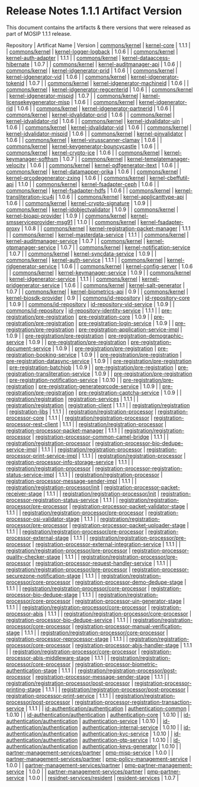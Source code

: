 # Release Notes 1.1.1 Artifact Version

This document contains the artifacts & there versions that were released as part of MOSIP 1.1.1 release.

Repository \| Artificat Name \| Version \| [commons/kernel](https://github.com/mosip/commons/tree/v1.1.1/kernel/) \| [kernel-core](https://github.com/mosip/commons/tree/v1.1.1/kernel/kernel-core) \| 1.1.1 \| \| [commons/kernel](https://github.com/mosip/commons/tree/v1.1.1/kernel/) \| [kernel-logger-logback](https://github.com/mosip/commons/tree/v1.1.1/kernel/kernel-logger-logback) \| 1.0.6 \| \| [commons/kernel](https://github.com/mosip/commons/tree/v1.1.1/kernel/) \| [kernel-auth-adapter](https://github.com/mosip/commons/tree/v1.1.1/kernel/kernel-auth-adapter) \| 1.1.1 \| \| [commons/kernel](https://github.com/mosip/commons/tree/v1.1.1/kernel/) \| [kernel-dataaccess-hibernate](https://github.com/mosip/commons/tree/v1.1.1/kernel/kernel-dataaccess-hibernate) \| 1.0.7 \| \| [commons/kernel](https://github.com/mosip/commons/tree/v1.1.1/kernel/) \| [kernel-auditmanager-api](https://github.com/mosip/commons/tree/v1.1.1/kernel/kernel-auditmanager-api) \| 1.0.6 \| \| [commons/kernel](https://github.com/mosip/commons/tree/v1.1.1/kernel/) \| [kernel-idgenerator-prid](https://github.com/mosip/commons/tree/v1.1.1/kernel/kernel-idgenerator-prid) \| 1.0.6 \| \| [commons/kernel](https://github.com/mosip/commons/tree/v1.1.1/kernel/) \| [kernel-idgenerator-vid](https://github.com/mosip/commons/tree/v1.1.1/kernel/kernel-idgenerator-vid) \| 1.0.6 \| \| [commons/kernel](https://github.com/mosip/commons/tree/v1.1.1/kernel/) \| [kernel-idgenerator-tokenid](https://github.com/mosip/commons/tree/v1.1.1/kernel/kernel-idgenerator-tokenid) \| 1.0.7 \| \| [commons/kernel](https://github.com/mosip/commons/tree/v1.1.1/kernel/) \| [kernel-idgenerator-machineid](https://github.com/mosip/commons/tree/v1.1.1/kernel/kernel-idgenerator-machineid) \| 1.0.6 \| \| [commons/kernel](https://github.com/mosip/commons/tree/v1.1.1/kernel/) \| [kernel-idgenerator-regcenterid](https://github.com/mosip/commons/tree/v1.1.1/kernel/kernel-idgenerator-regcenterid) \| 1.0.6 \| \| [commons/kernel](https://github.com/mosip/commons/tree/v1.1.1/kernel/) \| [kernel-idgenerator-mispid](https://github.com/mosip/commons/tree/v1.1.1/kernel/kernel-idgenerator-mispid) \| 1.0.7 \| \| [commons/kernel](https://github.com/mosip/commons/tree/v1.1.1/kernel/) \| [kernel-licensekeygenerator-misp](https://github.com/mosip/commons/tree/v1.1.1/kernel/kernel-licensekeygenerator-misp) \| 1.0.6 \| \| [commons/kernel](https://github.com/mosip/commons/tree/v1.1.1/kernel/) \| [kernel-idgenerator-rid](https://github.com/mosip/commons/tree/v1.1.1/kernel/kernel-idgenerator-rid) \| 1.0.6 \| \| [commons/kernel](https://github.com/mosip/commons/tree/v1.1.1/kernel/) \| [kernel-idgenerator-partnerid](https://github.com/mosip/commons/tree/v1.1.1/kernel/kernel-idgenerator-partnerid) \| 1.0.6 \| \| [commons/kernel](https://github.com/mosip/commons/tree/v1.1.1/kernel/) \| [kernel-idvalidator-prid](https://github.com/mosip/commons/tree/v1.1.1/kernel/kernel-idvalidator-prid) \| 1.0.6 \| \| [commons/kernel](https://github.com/mosip/commons/tree/v1.1.1/kernel/) \| [kernel-idvalidator-rid](https://github.com/mosip/commons/tree/v1.1.1/kernel/kernel-idvalidator-rid) \| 1.0.6 \| \| [commons/kernel](https://github.com/mosip/commons/tree/v1.1.1/kernel/) \| [kernel-idvalidator-uin](https://github.com/mosip/commons/tree/v1.1.1/kernel/kernel-idvalidator-uin) \| 1.0.6 \| \| [commons/kernel](https://github.com/mosip/commons/tree/v1.1.1/kernel/) \| [kernel-idvalidator-vid](https://github.com/mosip/commons/tree/v1.1.1/kernel/kernel-idvalidator-vid) \| 1.0.6 \| \| [commons/kernel](https://github.com/mosip/commons/tree/v1.1.1/kernel/) \| [kernel-idvalidator-mispid](https://github.com/mosip/commons/tree/v1.1.1/kernel/kernel-idvalidator-mispid) \| 1.0.6 \| \| [commons/kernel](https://github.com/mosip/commons/tree/v1.1.1/kernel/) \| [kernel-pinvalidator](https://github.com/mosip/commons/tree/v1.1.1/kernel/kernel-pinvalidator) \| 1.0.6 \| \| [commons/kernel](https://github.com/mosip/commons/tree/v1.1.1/kernel/) \| [kernel-virusscanner-clamav](https://github.com/mosip/commons/tree/v1.1.1/kernel/kernel-virusscanner-clamav) \| 1.0.6 \| \| [commons/kernel](https://github.com/mosip/commons/tree/v1.1.1/kernel/) \| [kernel-keygenerator-bouncycastle](https://github.com/mosip/commons/tree/v1.1.1/kernel/kernel-keygenerator-bouncycastle) \| 1.0.6 \| \| [commons/kernel](https://github.com/mosip/commons/tree/v1.1.1/kernel/) \| [kernel-crypto-jce](https://github.com/mosip/commons/tree/v1.1.1/kernel/kernel-crypto-jce) \| 1.0.6 \| \| [commons/kernel](https://github.com/mosip/commons/tree/v1.1.1/kernel/) \| [kernel-keymanager-softhsm](https://github.com/mosip/commons/tree/v1.1.1/kernel/kernel-keymanager-softhsm) \| 1.0.7 \| \| [commons/kernel](https://github.com/mosip/commons/tree/v1.1.1/kernel/) \| [kernel-templatemanager-velocity](https://github.com/mosip/commons/tree/v1.1.1/kernel/kernel-templatemanager-velocity) \| 1.0.6 \| \| [commons/kernel](https://github.com/mosip/commons/tree/v1.1.1/kernel/) \| [kernel-pdfgenerator-itext](https://github.com/mosip/commons/tree/v1.1.1/kernel/kernel-pdfgenerator-itext) \| 1.0.6 \| \| [commons/kernel](https://github.com/mosip/commons/tree/v1.1.1/kernel/) \| [kernel-datamapper-orika](https://github.com/mosip/commons/tree/v1.1.1/kernel/kernel-datamapper-orika) \| 1.0.6 \| \| [commons/kernel](https://github.com/mosip/commons/tree/v1.1.1/kernel/) \| [kernel-qrcodegenerator-zxing](https://github.com/mosip/commons/tree/v1.1.1/kernel/kernel-qrcodegenerator-zxing) \| 1.0.6 \| \| [commons/kernel](https://github.com/mosip/commons/tree/v1.1.1/kernel/) \| [kernel-cbeffutil-api](https://github.com/mosip/commons/tree/v1.1.1/kernel/kernel-cbeffutil-api) \| 1.1.0 \| \| [commons/kernel](https://github.com/mosip/commons/tree/v1.1.1/kernel/) \| [kernel-fsadapter-ceph](https://github.com/mosip/commons/tree/v1.1.1/kernel/kernel-fsadapter-ceph) \| 1.0.6 \| \| [commons/kernel](https://github.com/mosip/commons/tree/v1.1.1/kernel/) \| [kernel-fsadapter-hdfs](https://github.com/mosip/commons/tree/v1.1.1/kernel/kernel-fsadapter-hdfs) \| 1.0.6 \| \| [commons/kernel](https://github.com/mosip/commons/tree/v1.1.1/kernel/) \| [kernel-transliteration-icu4j](https://github.com/mosip/commons/tree/v1.1.1/kernel/kernel-transliteration-icu4j) \| 1.0.6 \| \| [commons/kernel](https://github.com/mosip/commons/tree/v1.1.1/kernel/) \| [kernel-applicanttype-api](https://github.com/mosip/commons/tree/v1.1.1/kernel/kernel-applicanttype-api) \| 1.0.6 \| \| [commons/kernel](https://github.com/mosip/commons/tree/v1.1.1/kernel/) \| [kernel-crypto-signature](https://github.com/mosip/commons/tree/v1.1.1/kernel/kernel-crypto-signature) \| 1.0.9 \| \| [commons/kernel](https://github.com/mosip/commons/tree/v1.1.1/kernel/) \| [kernel-idobjectvalidator](https://github.com/mosip/commons/tree/v1.1.1/kernel/kernel-idobjectvalidator) \| 1.0.9 \| \| [commons/kernel](https://github.com/mosip/commons/tree/v1.1.1/kernel/) \| [kernel-bioapi-provider](https://github.com/mosip/commons/tree/v1.1.1/kernel/kernel-bioapi-provider) \| 1.0.9 \| \| [commons/kernel](https://github.com/mosip/commons/tree/v1.1.1/kernel/) \| [kernel-smsserviceprovider-msg91](https://github.com/mosip/commons/tree/v1.1.1/kernel/kernel-smsserviceprovider-msg91) \| 1.1.0 \| \| [commons/kernel](https://github.com/mosip/commons/tree/v1.1.1/kernel/) \| [kernel-fsadapter-proxy](https://github.com/mosip/commons/tree/v1.1.1/kernel/kernel-fsadapter-proxy) \| 1.0.8 \| \| [commons/kernel](https://github.com/mosip/commons/tree/v1.1.1/kernel/) \| [kernel-registration-packet-manager](https://github.com/mosip/commons/tree/v1.1.1/kernel/kernel-registration-packet-manager) \| 1.1.1 \| \| [commons/kernel](https://github.com/mosip/commons/tree/v1.1.1/kernel/) \| [kernel-masterdata-service](https://github.com/mosip/commons/tree/v1.1.1/kernel/kernel-masterdata-service) \| 1.1.1 \| \| [commons/kernel](https://github.com/mosip/commons/tree/v1.1.1/kernel/) \| [kernel-auditmanager-service](https://github.com/mosip/commons/tree/v1.1.1/kernel/kernel-auditmanager-service) \| 1.0.7 \| \| [commons/kernel](https://github.com/mosip/commons/tree/v1.1.1/kernel/) \| [kernel-otpmanager-service](https://github.com/mosip/commons/tree/v1.1.1/kernel/kernel-otpmanager-service) \| 1.0.7 \| \| [commons/kernel](https://github.com/mosip/commons/tree/v1.1.1/kernel/) \| [kernel-notification-service](https://github.com/mosip/commons/tree/v1.1.1/kernel/kernel-notification-service) \| 1.0.7 \| \| [commons/kernel](https://github.com/mosip/commons/tree/v1.1.1/kernel/) \| [kernel-syncdata-service](https://github.com/mosip/commons/tree/v1.1.1/kernel/kernel-syncdata-service) \| 1.0.9 \| \| [commons/kernel](https://github.com/mosip/commons/tree/v1.1.1/kernel/) \| [kernel-auth-service](https://github.com/mosip/commons/tree/v1.1.1/kernel/kernel-auth-service) \| 1.1.1 \| \| [commons/kernel](https://github.com/mosip/commons/tree/v1.1.1/kernel/) \| [kernel-ridgenerator-service](https://github.com/mosip/commons/tree/v1.1.1/kernel/kernel-ridgenerator-service) \| 1.0.6 \| \| [commons/kernel](https://github.com/mosip/commons/tree/v1.1.1/kernel/) \| [kernel-config-server](https://github.com/mosip/commons/tree/v1.1.1/kernel/kernel-config-server) \| 1.0.6 \| \| [commons/kernel](https://github.com/mosip/commons/tree/v1.1.1/kernel/) \| [kernel-keymanager-service](https://github.com/mosip/commons/tree/v1.1.1/kernel/kernel-keymanager-service) \| 1.0.9 \| \| [commons/kernel](https://github.com/mosip/commons/tree/v1.1.1/kernel/) \| [kernel-idgenerator-service](https://github.com/mosip/commons/tree/v1.1.1/kernel/kernel-idgenerator-service) \| 1.1.1 \| \| [commons/kernel](https://github.com/mosip/commons/tree/v1.1.1/kernel/) \| [kernel-pridgenerator-service](https://github.com/mosip/commons/tree/v1.1.1/kernel/kernel-pridgenerator-service) \| 1.0.6 \| \| [commons/kernel](https://github.com/mosip/commons/tree/v1.1.1/kernel/) \| [kernel-salt-generator](https://github.com/mosip/commons/tree/v1.1.1/kernel/kernel-salt-generator) \| 1.0.7 \| \| [commons/kernel](https://github.com/mosip/commons/tree/v1.1.1/kernel/) \| [kernel-biometrics-api](https://github.com/mosip/commons/tree/v1.1.1/kernel/kernel-biometrics-api) \| 0.9 \| \| [commons/kernel](https://github.com/mosip/commons/tree/v1.1.1/kernel/) \| [kernel-biosdk-provider](https://github.com/mosip/commons/tree/v1.1.1/kernel/kernel-biosdk-provider) \| 0.9 \| \| [commons/id-repository](https://github.com/mosip/commons/tree/v1.1.1/kernel/) \| [id-repository-core](https://github.com/mosip/commons/tree/v1.1.1/kernel/id-repository-core) \| 1.0.9 \| \| [commons/id-repository](https://github.com/mosip/commons/tree/v1.1.1/kernel/) \| [id-repository-vid-service](https://github.com/mosip/commons/tree/v1.1.1/kernel/id-repository-vid-service) \| 1.0.9 \| \| [commons/id-repository](https://github.com/mosip/commons/tree/v1.1.1/kernel/) \| [id-repository-identity-service](https://github.com/mosip/commons/tree/v1.1.1/kernel/id-repository-identity-service) \| 1.1.1 \| \| [pre-registration/pre-registration](https://github.com/mosip/commons/tree/v1.1.1/kernel/) \| [pre-registration-core](https://github.com/mosip/commons/tree/v1.1.1/kernel/pre-registration-core) \| 1.0.9 \| \| [pre-registration/pre-registration](https://github.com/mosip/commons/tree/v1.1.1/kernel/) \| [pre-registration-login-service](https://github.com/mosip/commons/tree/v1.1.1/kernel/pre-registration-login-service) \| 1.0.9 \| \| [pre-registration/pre-registration](https://github.com/mosip/commons/tree/v1.1.1/kernel/) \| [pre-registration-application-service-impl](https://github.com/mosip/commons/tree/v1.1.1/kernel/pre-registration-application-service-impl) \| 1.0.9 \| \| [pre-registration/pre-registration](https://github.com/mosip/commons/tree/v1.1.1/kernel/) \| [pre-registration-demographic-service](https://github.com/mosip/commons/tree/v1.1.1/kernel/pre-registration-demographic-service) \| 1.0.9 \| \| [pre-registration/pre-registration](https://github.com/mosip/commons/tree/v1.1.1/kernel/) \| [pre-registration-document-service](https://github.com/mosip/commons/tree/v1.1.1/kernel/pre-registration-document-service) \| 1.0.9 \| \| [pre-registration/pre-registration](https://github.com/mosip/commons/tree/v1.1.1/kernel/) \| [pre-registration-booking-service](https://github.com/mosip/commons/tree/v1.1.1/kernel/pre-registration-booking-service) \| 1.0.9 \| \| [pre-registration/pre-registration](https://github.com/mosip/commons/tree/v1.1.1/kernel/) \| [pre-registration-datasync-service](https://github.com/mosip/commons/tree/v1.1.1/kernel/pre-registration-datasync-service) \| 1.0.9 \| \| [pre-registration/pre-registration](https://github.com/mosip/commons/tree/v1.1.1/kernel/) \| [pre-registration-batchjob](https://github.com/mosip/commons/tree/v1.1.1/kernel/pre-registration-batchjob) \| 1.0.9 \| \| [pre-registration/pre-registration](https://github.com/mosip/commons/tree/v1.1.1/kernel/) \| [pre-registration-transliteration-service](https://github.com/mosip/commons/tree/v1.1.1/kernel/pre-registration-transliteration-service) \| 1.0.9 \| \| [pre-registration/pre-registration](https://github.com/mosip/commons/tree/v1.1.1/kernel/) \| [pre-registration-notification-service](https://github.com/mosip/commons/tree/v1.1.1/kernel/pre-registration-notification-service) \| 1.0.10 \| \| [pre-registration/pre-registration](https://github.com/mosip/commons/tree/v1.1.1/kernel/) \| [pre-registration-generateqrcode-service](https://github.com/mosip/commons/tree/v1.1.1/kernel/pre-registration-generateqrcode-service) \| 1.0.9 \| \| [pre-registration/pre-registration](https://github.com/mosip/commons/tree/v1.1.1/kernel/) \| [pre-registration-captcha-service](https://github.com/mosip/commons/tree/v1.1.1/kernel/pre-registration-captcha-service) \| 1.0.9 \| \| [registration/registration](https://github.com/mosip/commons/tree/v1.1.1/kernel/) \| [registration-services](https://github.com/mosip/commons/tree/v1.1.1/kernel/registration-services) \| 1.1.1 \| \| [registration/registration](https://github.com/mosip/commons/tree/v1.1.1/kernel/) \| [registration-client](https://github.com/mosip/commons/tree/v1.1.1/kernel/registration-client) \| 1.1.1 \| \| [registration/registration](https://github.com/mosip/commons/tree/v1.1.1/kernel/) \| [registration-libs](https://github.com/mosip/commons/tree/v1.1.1/kernel/registration-libs) \| 1.1.1 \| \| [registration/registration-processor](https://github.com/mosip/commons/tree/v1.1.1/kernel/) \| [registration-processor-core](https://github.com/mosip/commons/tree/v1.1.1/kernel/registration-processor-core) \| 1.1.1 \| \| [registration/registration-processor](https://github.com/mosip/commons/tree/v1.1.1/kernel/) \| [registration-processor-rest-client](https://github.com/mosip/commons/tree/v1.1.1/kernel/registration-processor-rest-client) \| 1.1.1 \| \| [registration/registration-processor](https://github.com/mosip/commons/tree/v1.1.1/kernel/) \| [registration-processor-packet-manager](https://github.com/mosip/commons/tree/v1.1.1/kernel/registration-processor-packet-manager) \| 1.1.1 \| \| [registration/registration-processor](https://github.com/mosip/commons/tree/v1.1.1/kernel/) \| [registration-processor-common-camel-bridge](https://github.com/mosip/commons/tree/v1.1.1/kernel/registration-processor-common-camel-bridge) \| 1.1.1 \| \| [registration/registration-processor](https://github.com/mosip/commons/tree/v1.1.1/kernel/) \| [registration-processor-bio-dedupe-service-impl](https://github.com/mosip/commons/tree/v1.1.1/kernel/registration-processor-bio-dedupe-service-impl) \| 1.1.1 \| \| [registration/registration-processor](https://github.com/mosip/commons/tree/v1.1.1/kernel/) \| [registration-processor-print-service-impl](https://github.com/mosip/commons/tree/v1.1.1/kernel/registration-processor-print-service-impl) \| 1.1.1 \| \| [registration/registration-processor](https://github.com/mosip/commons/tree/v1.1.1/kernel/) \| [registration-processor-info-storage-service](https://github.com/mosip/commons/tree/v1.1.1/kernel/registration-processor-info-storage-service) \| 1.1.1 \| \| [registration/registration-processor](https://github.com/mosip/commons/tree/v1.1.1/kernel/) \| [registration-processor-registration-status-service-impl](https://github.com/mosip/commons/tree/v1.1.1/kernel/registration-processor-registration-status-service-impl) \| 1.1.1 \| \| [registration/registration-processor](https://github.com/mosip/commons/tree/v1.1.1/kernel/) \| [registration-processor-message-sender-impl](https://github.com/mosip/commons/tree/v1.1.1/kernel/registration-processor-message-sender-impl) \| 1.1.1 \| \| [registration/registration-processor/init](https://github.com/mosip/commons/tree/v1.1.1/kernel/) \| [registration-processor-packet-receiver-stage](https://github.com/mosip/commons/tree/v1.1.1/kernel/registration-processor-packet-receiver-stage) \| 1.1.1 \| \| [registration/registration-processor/init](https://github.com/mosip/commons/tree/v1.1.1/kernel/) \| [registration-processor-registration-status-service](https://github.com/mosip/commons/tree/v1.1.1/kernel/registration-processor-registration-status-service) \| 1.1.1 \| \| [registration/registration-processor/pre-processor](https://github.com/mosip/commons/tree/v1.1.1/kernel/) \| [registration-processor-packet-validator-stage](https://github.com/mosip/commons/tree/v1.1.1/kernel/registration-processor-packet-validator-stage) \| 1.1.1 \| \| [registration/registration-processor/pre-processor](https://github.com/mosip/commons/tree/v1.1.1/kernel/) \| [registration-processor-osi-validator-stage](https://github.com/mosip/commons/tree/v1.1.1/kernel/registration-processor-osi-validator-stage) \| 1.1.1 \| \| [registration/registration-processor/pre-processor](https://github.com/mosip/commons/tree/v1.1.1/kernel/) \| [registration-processor-packet-uploader-stage](https://github.com/mosip/commons/tree/v1.1.1/kernel/registration-processor-packet-uploader-stage) \| 1.1.1 \| \| [registration/registration-processor/pre-processor](https://github.com/mosip/commons/tree/v1.1.1/kernel/) \| [registration-processor-external-stage](https://github.com/mosip/commons/tree/v1.1.1/kernel/registration-processor-external-stage) \| 1.1.1 \| \| [registration/registration-processor/pre-processor](https://github.com/mosip/commons/tree/v1.1.1/kernel/) \| [registration-processor-external-integration-service](https://github.com/mosip/commons/tree/v1.1.1/kernel/registration-processor-external-integration-service) \| 1.1.1 \| \| [registration/registration-processor/pre-processor](https://github.com/mosip/commons/tree/v1.1.1/kernel/) \| [registration-processor-quality-checker-stage](https://github.com/mosip/commons/tree/v1.1.1/kernel/registration-processor-quality-checker-stage) \| 1.1.1 \| \| [registration/registration-processor/pre-processor](https://github.com/mosip/commons/tree/v1.1.1/kernel/) \| [registration-processor-request-handler-service](https://github.com/mosip/commons/tree/v1.1.1/kernel/registration-processor-request-handler-service) \| 1.1.1 \| \| [registration/registration-processor/pre-processor](https://github.com/mosip/commons/tree/v1.1.1/kernel/) \| [registration-processor-securezone-notification-stage](https://github.com/mosip/commons/tree/v1.1.1/kernel/registration-processor-securezone-notification-stage) \| 1.1.1 \| \| [registration/registration-processor/core-processor](https://github.com/mosip/commons/tree/v1.1.1/kernel/) \| [registration-processor-demo-dedupe-stage](https://github.com/mosip/commons/tree/v1.1.1/kernel/registration-processor-demo-dedupe-stage) \| 1.1.1 \| \| [registration/registration-processor/core-processor](https://github.com/mosip/commons/tree/v1.1.1/kernel/) \| [registration-processor-bio-dedupe-stage](https://github.com/mosip/commons/tree/v1.1.1/kernel/registration-processor-bio-dedupe-stage) \| 1.1.1 \| \| [registration/registration-processor/core-processor](https://github.com/mosip/commons/tree/v1.1.1/kernel/) \| [registration-processor-uin-generator-stage](https://github.com/mosip/commons/tree/v1.1.1/kernel/registration-processor-uin-generator-stage) \| 1.1.1 \| \| [registration/registration-processor/core-processor](https://github.com/mosip/commons/tree/v1.1.1/kernel/) \| [registration-processor-abis](https://github.com/mosip/commons/tree/v1.1.1/kernel/registration-processor-abis) \| 1.1.1 \| \| [registration/registration-processor/core-processor](https://github.com/mosip/commons/tree/v1.1.1/kernel/) \| [registration-processor-bio-dedupe-service](https://github.com/mosip/commons/tree/v1.1.1/kernel/registration-processor-bio-dedupe-service) \| 1.1.1 \| \| [registration/registration-processor/core-processor](https://github.com/mosip/commons/tree/v1.1.1/kernel/) \| [registration-processor-manual-verification-stage](https://github.com/mosip/commons/tree/v1.1.1/kernel/registration-processor-manual-verification-stage) \| 1.1.1 \| \| [registration/registration-processor/core-processor](https://github.com/mosip/commons/tree/v1.1.1/kernel/) \| [registration-processor-reprocessor-stage](https://github.com/mosip/commons/tree/v1.1.1/kernel/registration-processor-reprocessor-stage) \| 1.1.1 \| \| [registration/registration-processor/core-processor](https://github.com/mosip/commons/tree/v1.1.1/kernel/) \| [registration-processor-abis-handler-stage](https://github.com/mosip/commons/tree/v1.1.1/kernel/registration-processor-abis-handler-stage) \| 1.1.1 \| \| [registration/registration-processor/core-processor](https://github.com/mosip/commons/tree/v1.1.1/kernel/) \| [registration-processor-abis-middleware-stage](https://github.com/mosip/commons/tree/v1.1.1/kernel/registration-processor-abis-middleware-stage) \| 1.1.1 \| \| [registration/registration-processor/core-processor](https://github.com/mosip/commons/tree/v1.1.1/kernel/) \| [registration-processor-biometric-authentication-stage](https://github.com/mosip/commons/tree/v1.1.1/kernel/registration-processor-biometric-authentication-stage) \| 1.1.1 \| \| [registration/registration-processor/post-processor](https://github.com/mosip/commons/tree/v1.1.1/kernel/) \| [registration-processor-message-sender-stage](https://github.com/mosip/commons/tree/v1.1.1/kernel/registration-processor-message-sender-stage) \| 1.1.1 \| \| [registration/registration-processor/post-processor](https://github.com/mosip/commons/tree/v1.1.1/kernel/) \| [registration-processor-printing-stage](https://github.com/mosip/commons/tree/v1.1.1/kernel/registration-processor-printing-stage) \| 1.1.1 \| \| [registration/registration-processor/post-processor](https://github.com/mosip/commons/tree/v1.1.1/kernel/) \| [registration-processor-print-service](https://github.com/mosip/commons/tree/v1.1.1/kernel/registration-processor-print-service) \| 1.1.1 \| \| [registration/registration-processor/post-processor](https://github.com/mosip/commons/tree/v1.1.1/kernel/) \| [registration-processor-registration-transaction-service](https://github.com/mosip/commons/tree/v1.1.1/kernel/registration-processor-registration-transaction-service) \| 1.1.1 \| \| [id-authentication/authentication](https://github.com/mosip/commons/tree/v1.1.1/kernel/) \| [authentication-common](https://github.com/mosip/commons/tree/v1.1.1/kernel/authentication-common) \| 1.0.10 \| \| [id-authentication/authentication](https://github.com/mosip/commons/tree/v1.1.1/kernel/) \| [authentication-core](https://github.com/mosip/commons/tree/v1.1.1/kernel/authentication-core) \| 1.0.10 \| \| [id-authentication/authentication](https://github.com/mosip/commons/tree/v1.1.1/kernel/) \| [authentication-service](https://github.com/mosip/commons/tree/v1.1.1/kernel/authentication-service) \| 1.0.10 \| \| [id-authentication/authentication](https://github.com/mosip/commons/tree/v1.1.1/kernel/) \| [authentication-internal-service](https://github.com/mosip/commons/tree/v1.1.1/kernel/authentication-internal-service) \| 1.0.10 \| \| [id-authentication/authentication](https://github.com/mosip/commons/tree/v1.1.1/kernel/) \| [authentication-kyc-service](https://github.com/mosip/commons/tree/v1.1.1/kernel/authentication-kyc-service) \| 1.0.10 \| \| [id-authentication/authentication](https://github.com/mosip/commons/tree/v1.1.1/kernel/) \| [authentication-otp-service](https://github.com/mosip/commons/tree/v1.1.1/kernel/authentication-otp-service) \| 1.0.10 \| \| [id-authentication/authentication](https://github.com/mosip/commons/tree/v1.1.1/kernel/) \| [authentication-keys-generator](https://github.com/mosip/commons/tree/v1.1.1/kernel/authentication-keys-generator) \| 1.0.10 \| \| [partner-management-services/partner](https://github.com/mosip/commons/tree/v1.1.1/kernel/) \| [pmp-misp-service](https://github.com/mosip/commons/tree/v1.1.1/kernel/pmp-misp-service) \| 1.0.0 \| \| [partner-management-services/partner](https://github.com/mosip/commons/tree/v1.1.1/kernel/) \| [pmp-policy-management-service](https://github.com/mosip/commons/tree/v1.1.1/kernel/pmp-policy-management-service) \| 1.0.0 \| \| [partner-management-services/partner](https://github.com/mosip/commons/tree/v1.1.1/kernel/) \| [pmp-partner-management-service](https://github.com/mosip/commons/tree/v1.1.1/kernel/pmp-partner-management-service) \| 1.0.0 \| \| [partner-management-services/partner](https://github.com/mosip/commons/tree/v1.1.1/kernel/) \| [pmp-partner-service](https://github.com/mosip/commons/tree/v1.1.1/kernel/pmp-partner-service) \| 1.0.0 \| \| [residnet-services/resident](https://github.com/mosip/commons/tree/v1.1.1/kernel/) \| [resident-services](https://github.com/mosip/commons/tree/v1.1.1/kernel/resident-services) \| 1.0.7 \|


